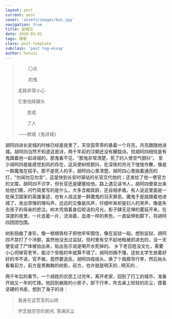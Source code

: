 ```yaml
---
layout: post
current: post
cover: 'assets/images/bus.jpg'
navigation: true
title: 返城记
date: 2010-03-01
tags: 随笔
class: post-template
subclass: 'post tag-essay'
author: hutusi
---
```


>　　 〇点
>
>　 　的鬼
>
> 走路非常小心
>
> 它害怕摔跟头
>
> 　　变成
>
> 　　了人  
>
>
>  ——顾城《鬼进城》

胡阿四进长安城的时候已经是夜里了，天空孤零零的悬着一个月亮，月亮跟随他进城。胡阿四当然不知道这首诗，两千年前的汉朝还没有朦胧诗。但胡阿四相信是有鬼跟着他一起进城的，那鬼看不见，“那鬼非常清楚，死了的人使空气颤抖”。 至少胡阿四是能感觉到风的存在，这风使树枝颤抖，在深夜的月光下惶惶作舞，像是一群魔鬼在招手。那不是死人的手，胡阿四心里清楚。胡阿四心里揣着通亮的灯，“勿闻勿见勿言”，这是快到长安时驿站的长官交代他的；还发给了他一卷官方的文牒，胡阿四不识字，但长官还是硬塞给他。路上遇见读书人，胡阿四便拿出来给他们瞧，问竹简里写的是什么，大多含糊其辞，还自相矛盾。有人说这里面是一批保卫国家的英雄事迹，也有人说这是一群魔鬼的滔天罪恶。魔鬼于是就跟着他进城了，发出惊悚的嚎叫声，远远的又像是风声，仔细听来却是妇人的哭声，像是失去孩子的母亲的悲泣。树木凭借着身后皎洁的月光，影子肆无忌惮的蔓延开来，在深邃的夜里，一片连着一片，流淌着，血液一样的黑色，一直延伸到脚下，将胡阿四团团包围。

树影扭曲了身形，像一根根铁柱子把他牢牢围住，像在监狱一般。想到监狱，胡阿四不禁打了个冷颤，虽然他没去过监狱，但村里有交不起地租被抓进去的，没一天便变成了尸体被抬出来，贴出告示说是喝开水死掉的。 乡下老百姓没文化，需要小心伺候官老爷，能过个安稳的年就算不错了。胡阿四搞不懂，这些太学生放着好好的书不读，官不做，竟然要造反。胡阿四摇摇头，换了个肩膀背行李，然后抬头看看前方，前方是黑黝黝的树影，前方，也许就是明天的…明天的…

两千年后的春节，一个胡姓的农民工过完年，离开老家，回到了打工的城市，准备开始又一年的忙碌。他回到蜗居的小房子，卸下行李，吹去桌上轻轻的灰尘，摸着坚硬的书皮，想到了海子的诗：

> 我身在这荒芜的山岗
>
> 怀念我空空的房间, 落满灰尘
